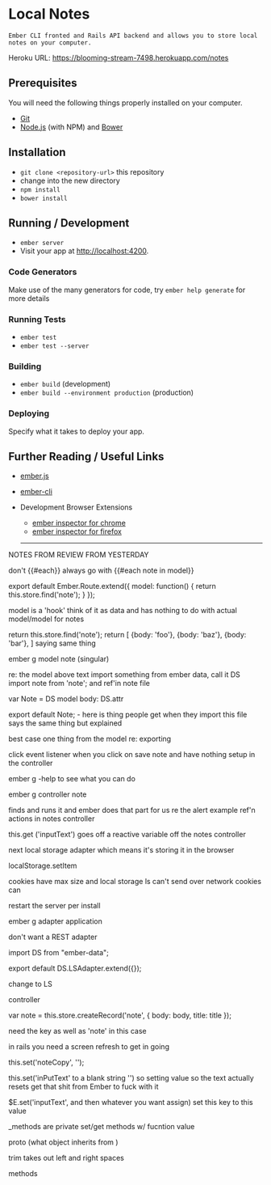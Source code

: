 # Local Notes

	Ember CLI fronted and Rails API backend and allows you to store local notes on your computer. 

Heroku URL: https://blooming-stream-7498.herokuapp.com/notes

## Prerequisites

You will need the following things properly installed on your computer.

* [Git](http://git-scm.com/)
* [Node.js](http://nodejs.org/) (with NPM) and [Bower](http://bower.io/)

## Installation

* `git clone <repository-url>` this repository
* change into the new directory
* `npm install`
* `bower install`

## Running / Development

* `ember server`
* Visit your app at [http://localhost:4200](http://localhost:4200).

### Code Generators

Make use of the many generators for code, try `ember help generate` for more details

### Running Tests

* `ember test`
* `ember test --server`

### Building

* `ember build` (development)
* `ember build --environment production` (production)

### Deploying

Specify what it takes to deploy your app.

## Further Reading / Useful Links

* [ember.js](http://emberjs.com/)
* [ember-cli](http://www.ember-cli.com/)
* Development Browser Extensions
  * [ember inspector for chrome](https://chrome.google.com/webstore/detail/ember-inspector/bmdblncegkenkacieihfhpjfppoconhi)
  * [ember inspector for firefox](https://addons.mozilla.org/en-US/firefox/addon/ember-inspector/)

  ______
NOTES FROM REVIEW FROM YESTERDAY

don't {{#each}} always go with {{#each note in model}}

export default Ember.Route.extend({
  model: function() {
    return this.store.find('note');
  }
  });

  model is a 'hook'
  think of it as data and has nothing to do with actual model/model for notes

  return this.store.find('note');
  return [
    {body: 'foo'},
    {body: 'baz'},
    {body: 'bar'},
  ]
  saying same thing


  ember g model note (singular)

re: the model above text
import something from ember data, call it DS
import note from 'note'; and ref'in note file

var Note = DS model body: DS.attr  

export default Note; - here is thing people get when they import this file
says the same thing but explained

best case one thing from the model re: exporting


click event listener when you click on save note and have nothing setup in the controller

ember g -help to see what you can do

ember g controller note

finds and runs it and ember does that part for us re the alert example ref'n actions in notes controller

this.get ('inputText') goes off a reactive variable off the notes controller

next local storage adapter which means it's storing it in the browser

localStorage.setItem

cookies have max size and local storage
ls can't send over network cookies can

restart the server per install

ember g adapter application

don't want a REST adapter

import DS from "ember-data";

export default DS.LSAdapter.extend({});

  change to LS

controller

  var note = this.store.createRecord('note', { body: body, title: title });


  need the key as well as 'note' in this case

  in rails you need a screen refresh to get in going

  this.set('noteCopy', '');


  this.set('inPutText' to a blank string '')
  so setting value so the text actually resets
  get that shit from Ember to fuck with it

  $E.set('inputText', and then whatever you want assign)
set this key to this value

_methods are private
set/get methods w/ fucntion value

proto (what object inherits from )

trim takes out left and right spaces

methods 
